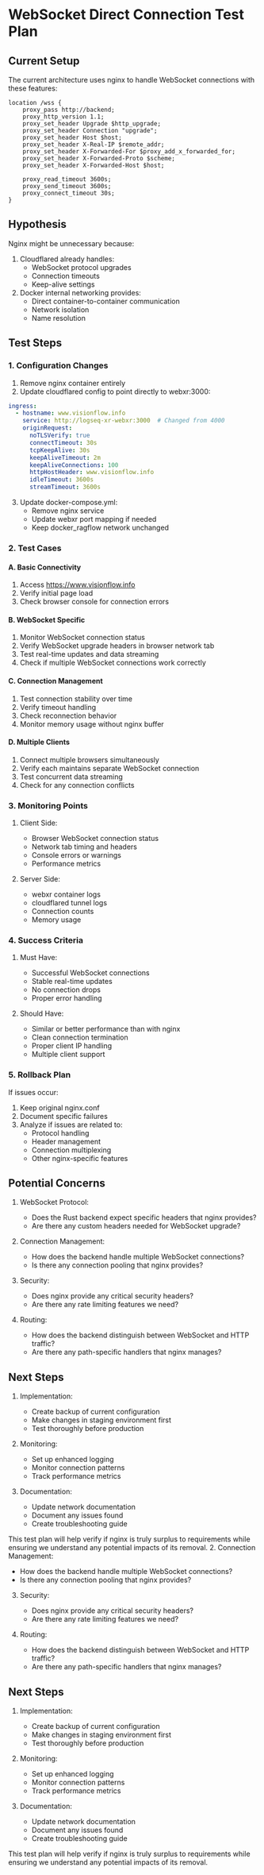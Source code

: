 # WebSocket Direct Connection Test Plan

## Current Setup
The current architecture uses nginx to handle WebSocket connections with these features:
```nginx
location /wss {
    proxy_pass http://backend;
    proxy_http_version 1.1;
    proxy_set_header Upgrade $http_upgrade;
    proxy_set_header Connection "upgrade";
    proxy_set_header Host $host;
    proxy_set_header X-Real-IP $remote_addr;
    proxy_set_header X-Forwarded-For $proxy_add_x_forwarded_for;
    proxy_set_header X-Forwarded-Proto $scheme;
    proxy_set_header X-Forwarded-Host $host;
    
    proxy_read_timeout 3600s;
    proxy_send_timeout 3600s;
    proxy_connect_timeout 30s;
}
```

## Hypothesis
Nginx might be unnecessary because:
1. Cloudflared already handles:
   - WebSocket protocol upgrades
   - Connection timeouts
   - Keep-alive settings
2. Docker internal networking provides:
   - Direct container-to-container communication
   - Network isolation
   - Name resolution

## Test Steps

### 1. Configuration Changes
1. Remove nginx container entirely
2. Update cloudflared config to point directly to webxr:3000:
```yaml
ingress:
  - hostname: www.visionflow.info
    service: http://logseq-xr-webxr:3000  # Changed from 4000
    originRequest:
      noTLSVerify: true
      connectTimeout: 30s
      tcpKeepAlive: 30s
      keepAliveTimeout: 2m
      keepAliveConnections: 100
      httpHostHeader: www.visionflow.info
      idleTimeout: 3600s
      streamTimeout: 3600s
```

3. Update docker-compose.yml:
   - Remove nginx service
   - Update webxr port mapping if needed
   - Keep docker_ragflow network unchanged

### 2. Test Cases

#### A. Basic Connectivity
1. Access https://www.visionflow.info
2. Verify initial page load
3. Check browser console for connection errors

#### B. WebSocket Specific
1. Monitor WebSocket connection status
2. Verify WebSocket upgrade headers in browser network tab
3. Test real-time updates and data streaming
4. Check if multiple WebSocket connections work correctly

#### C. Connection Management
1. Test connection stability over time
2. Verify timeout handling
3. Check reconnection behavior
4. Monitor memory usage without nginx buffer

#### D. Multiple Clients
1. Connect multiple browsers simultaneously
2. Verify each maintains separate WebSocket connection
3. Test concurrent data streaming
4. Check for any connection conflicts

### 3. Monitoring Points

1. Client Side:
   - Browser WebSocket connection status
   - Network tab timing and headers
   - Console errors or warnings
   - Performance metrics

2. Server Side:
   - webxr container logs
   - cloudflared tunnel logs
   - Connection counts
   - Memory usage

### 4. Success Criteria

1. Must Have:
   - Successful WebSocket connections
   - Stable real-time updates
   - No connection drops
   - Proper error handling

2. Should Have:
   - Similar or better performance than with nginx
   - Clean connection termination
   - Proper client IP handling
   - Multiple client support

### 5. Rollback Plan

If issues occur:
1. Keep original nginx.conf
2. Document specific failures
3. Analyze if issues are related to:
   - Protocol handling
   - Header management
   - Connection multiplexing
   - Other nginx-specific features

## Potential Concerns

1. WebSocket Protocol:
   - Does the Rust backend expect specific headers that nginx provides?
   - Are there any custom headers needed for WebSocket upgrade?

2. Connection Management:
   - How does the backend handle multiple WebSocket connections?
   - Is there any connection pooling that nginx provides?

3. Security:
   - Does nginx provide any critical security headers?
   - Are there any rate limiting features we need?

4. Routing:
   - How does the backend distinguish between WebSocket and HTTP traffic?
   - Are there any path-specific handlers that nginx manages?

## Next Steps

1. Implementation:
   - Create backup of current configuration
   - Make changes in staging environment first
   - Test thoroughly before production

2. Monitoring:
   - Set up enhanced logging
   - Monitor connection patterns
   - Track performance metrics

3. Documentation:
   - Update network documentation
   - Document any issues found
   - Create troubleshooting guide

This test plan will help verify if nginx is truly surplus to requirements while ensuring we understand any potential impacts of its removal.
2. Connection Management:
   - How does the backend handle multiple WebSocket connections?
   - Is there any connection pooling that nginx provides?

3. Security:
   - Does nginx provide any critical security headers?
   - Are there any rate limiting features we need?

4. Routing:
   - How does the backend distinguish between WebSocket and HTTP traffic?
   - Are there any path-specific handlers that nginx manages?

## Next Steps

1. Implementation:
   - Create backup of current configuration
   - Make changes in staging environment first
   - Test thoroughly before production

2. Monitoring:
   - Set up enhanced logging
   - Monitor connection patterns
   - Track performance metrics

3. Documentation:
   - Update network documentation
   - Document any issues found
   - Create troubleshooting guide

This test plan will help verify if nginx is truly surplus to requirements while ensuring we understand any potential impacts of its removal.
